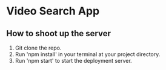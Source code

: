 # Video Search App

## How to shoot up the server

1. Git clone the repo.
2. Run 'npm install' in your terminal at your project directory.
3. Run 'npm start' to start the deployment server.
